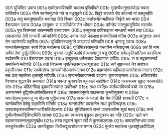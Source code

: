 001	युधिष्ठिर उवाच
001a	एवमेतत्करिष्यामि यथात्थ पृथिवीपते
001c	भूयश्चैवानुशास्योऽहं भवता पार्थिवर्षभ
002a	भीष्मे स्वर्गमनुप्राप्ते गते च मधुसूदने
002c	विदुरे सञ्जये चैव कोऽन्यो मां वक्तुमर्हति
003a	यत्तु मामनुशास्तीह भवानद्य हिते स्थितः
003c	कर्तास्म्येतन्महीपाल निर्वृतो भव भारत
004	वैशम्पायन उवाच
004a	एवमुक्तः स राजर्षिर्धर्मराजेन धीमता
004c	कौन्तेयं समनुज्ञातुमियेष भरतर्षभ
005a	पुत्र विश्रम्यतां तावन्ममापि बलवाञ्श्रमः
005c	इत्युक्त्वा प्राविशद्राजा गान्धार्या भवनं तदा
006a	तमासनगतं देवी गान्धारी धर्मचारिणी
006c	उवाच काले कालज्ञा प्रजापतिसमं पतिम्
007a	अनुज्ञातः स्वयं तेन व्यासेनापि महर्षिणा
007c	युधिष्ठिरस्यानुमते कदारण्यं गमिष्यसि
008	धृतराष्ट्र उवाच
008a	गान्धार्यहमनुज्ञातः स्वयं पित्रा महात्मना
008c	युधिष्ठिरस्यानुमते गन्तास्मि नचिराद्वनम्
009a	अहं हि नाम सर्वेषां तेषां दुर्द्यूतदेविनाम्
009c	पुत्राणां दातुमिच्छामि प्रेत्यभावानुगं वसु
009e	सर्वप्रकृतिसांनिध्यं कारयित्वा स्ववेश्मनि
010	वैशम्पायन उवाच
010a	इत्युक्त्वा धर्मराजाय प्रेषयामास पार्थिवः
010c	स च तद्वचनात्सर्वं समानिन्ये महीपतिः
011a	ततो निष्क्रम्य नृपतिस्तस्मादन्तःपुरात्तदा
011c	सर्वं सुहृज्जनं चैव सर्वाश्च प्रकृतीस्तथा
011e	समवेतांश्च तान्सर्वान्पौरजानपदानथ
012a	ब्राह्मणांश्च महीपालान्नानादेशसमागतान्
012c	ततः प्राह महातेजा धृतराष्ट्रो महीपतिः
013a	शृण्वन्त्येकाग्रमनसो ब्राह्मणाः कुरुजाङ्गलाः
013c	क्षत्रियाश्चैव वैश्याश्च शूद्राश्चैव समागताः
014a	भवन्तः कुरवश्चैव बहुकालं सहोषिताः
014c	परस्परस्य सुहृदः परस्परहिते रताः
015a	यदिदानीमहं ब्रूयामस्मिन्काल उपस्थिते
015c	तथा भवद्भिः कर्तव्यमविचार्य वचो मम
016a	अरण्यगमने बुद्धिर्गान्धारीसहितस्य मे
016c	व्यासस्यानुमते राज्ञस्तथा कुन्तीसुतस्य च
016e	भवन्तोऽप्यनुजानन्तु मा वोऽन्या भूद्विचारणा
017a	अस्माकं भवतां चैव येयं प्रीतिर्हि शाश्वती
017c	न चान्येष्वस्ति देशेषु राज्ञामिति मतिर्मम
018a	श्रान्तोऽस्मि वयसानेन तथा पुत्रविनाकृतः
018c	उपवासकृशश्चास्मिगान्धारीसहितोऽनघाः
019a	युधिष्ठिरगते राज्ये प्राप्तश्चास्मि सुखं महत्
019c	मन्ये दुर्योधनैश्वर्याद्विशिष्टमिति सत्तमाः
020a	मम त्वन्धस्य वृद्धस्य हतपुत्रस्य का गतिः
020c	ऋते वनं महाभागास्तन्मानुज्ञातुमर्हथ
021a	तस्य तद्वचनं श्रुत्वा सर्वे ते कुरुजाङ्गलाः
021c	बाष्पसन्दिग्धया वाचा रुरुदुर्भरतर्षभ
022a	तानविब्रुवतः किञ्चिद्दुःखशोकपरायणान्
022c	पुनरेव महातेजा धृतराष्ट्रोऽब्रवीदिदम्
